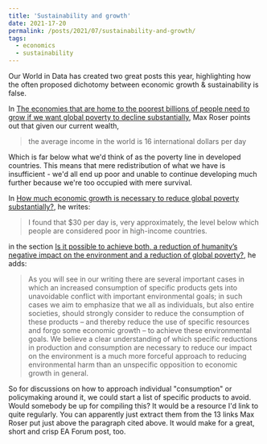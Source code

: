 ```yaml
---
title: 'Sustainability and growth'
date: 2021-17-20
permalink: /posts/2021/07/sustainability-and-growth/
tags:
  - economics
  - sustainability
---
```


Our World in Data has created two great posts this year, highlighting how the often proposed dichotomy between economic growth & sustainability is false.

In [The economies that are home to the poorest billions of people need to grow if we want global poverty to decline substantially](https://ourworldindata.org/poverty-growth-needed), Max Roser points out that given our current wealth,

> the average income in the world is 16 international dollars per day

Which is far below what we'd think of as the poverty line in developed countries. This means that mere redistribution of what we have is insufficient - we'd all end up poor and unable to continue developing much further because we're too occupied with mere survival. 

In [How much economic growth is necessary to reduce global poverty substantially?](https://ourworldindata.org/poverty-minimum-growth-needed), he writes:

> I found that $30 per day is, very approximately, the level below which people are considered poor in high-income countries.

in the section [Is it possible to achieve both, a reduction of humanity’s negative impact on the environment and a reduction of global poverty?](https://ourworldindata.org/poverty-minimum-growth-needed#is-it-possible-to-achieve-both-a-reduction-of-humanity-s-negative-impact-on-the-environment-and-a-reduction-of-global-poverty), he adds:

> As you will see in our writing there are several important cases in which an increased consumption of specific products gets into unavoidable conflict with important environmental goals; in such cases we aim to emphasize that we all as individuals, but also entire societies, should strongly consider to reduce the consumption of these products – and thereby reduce the use of specific resources and forgo some economic growth – to achieve these environmental goals. We believe a clear understanding of which specific reductions in production and consumption are necessary to reduce our impact on the environment is a much more forceful approach to reducing environmental harm than an unspecific opposition to economic growth in general.

So for discussions on how to approach individual "consumption" or policymaking around it, we could start a list of specific products to avoid. Would somebody be up for compiling this? It would be a resource I'd link to quite regularly. You can apparently just extract them from the 13 links Max Roser put just above the paragraph cited above. It would make for a great, short and crisp EA Forum post, too.
